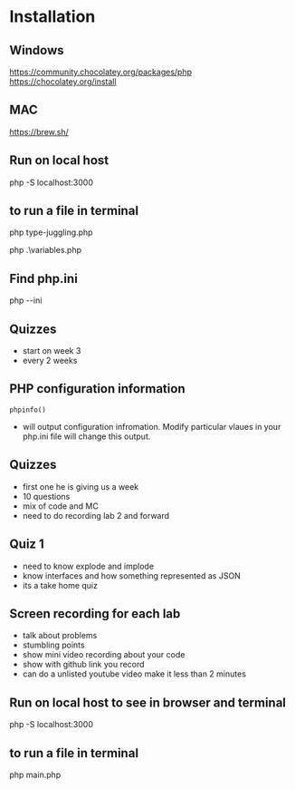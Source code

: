 # Installation

## Windows
https://community.chocolatey.org/packages/php
https://chocolatey.org/install

## MAC
https://brew.sh/

## Run on local host
php -S localhost:3000

## to run a file in terminal
php type-juggling.php

php .\variables.php

## Find php.ini
php --ini

## Quizzes
- start on week 3
- every 2 weeks

## PHP configuration information
```
phpinfo()
```
- will output configuration infromation. Modify particular vlaues in your php.ini file will change this output.


## Quizzes
- first one he is giving us a week
- 10 questions
- mix of code and MC
- need to do recording lab 2 and forward

## Quiz 1
- need to know explode and implode 
- know interfaces and how something represented as JSON
- its a take home quiz

## Screen recording for each lab
- talk about problems
- stumbling points
- show mini video recording about your code
- show with github link you record
- can do a unlisted youtube video make it less than 2 minutes 

## Run on local host to see in browser and terminal
php -S localhost:3000

## to run a file in terminal
php main.php
